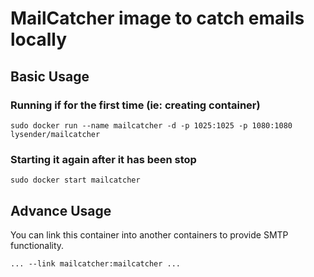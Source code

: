 # MailCatcher image to catch emails locally

## Basic Usage

### Running if for the first time (ie: creating container)

~~~
sudo docker run --name mailcatcher -d -p 1025:1025 -p 1080:1080 lysender/mailcatcher
~~~

### Starting it again after it has been stop

~~~
sudo docker start mailcatcher
~~~

## Advance Usage

You can link this container into another containers to provide SMTP functionality.

~~~
... --link mailcatcher:mailcatcher ...
~~~
